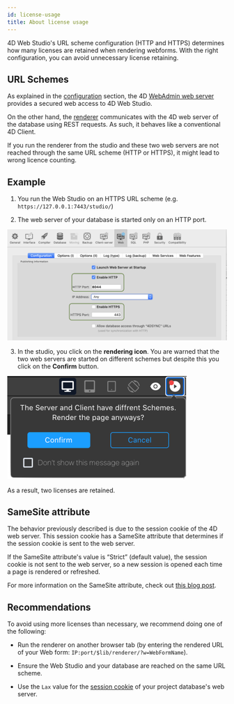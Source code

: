 ```yaml
---
id: license-usage
title: About license usage 
---
```


4D Web Studio's URL scheme configuration (HTTP and HTTPS) determines how many licenses are retained when rendering webforms. With the right configuration, you can avoid unnecessary license retaining.

## URL Schemes

As explained in the [configuration](configuration.md) section, the 4D [WebAdmin web server](https://developer.4d.com/docs/en/Admin/webAdmin.html) provides a secured web access to 4D Web Studio.

On the other hand, the [renderer](webforms/rendering.md) communicates with the 4D web server of the database using REST requests. As such, it behaves like a conventional 4D Client.

If you run the renderer from the studio and these two web servers are not reached through the same URL scheme (HTTP or HTTPS), it might lead to wrong licence counting.

## Example

1. You run the Web Studio on an HTTPS URL scheme (e.g. `https://127.0.0.1:7443/studio/`)

2. The web server of your database is started only on an HTTP port.

![alt-text](img/schemes.png)

3. In the studio, you click on the **rendering icon**. You are warned that the two web servers are started on different schemes but despite this you click on the **Confirm** button. 

![alt-text](img/render-button.png)

As a result, two licenses are retained.

## SameSite attribute

The behavior previously described is due to the session cookie of the 4D web server. This session cookie has a SameSite attribute that determines if the session cookie is sent to the web server.

If the SameSite attribute's value is “Strict” (default value), the session cookie is not sent to the web server, so a new session is opened each time a page is rendered or refreshed.

For more information on the SameSite attribute, check out [this blog post](https://blog.4d.com/get-ready-for-the-new-samesite-and-secure-attributes-for-cookies/).

## Recommendations

To avoid using more licenses than necessary, we recommend doing one of the following:

- Run the renderer on another browser tab (by entering the rendered URL of your Web form: `IP:port/$lib/renderer/?w=WebFormName`).

- Ensure the Web Studio and your database are reached on the same URL scheme.

- Use the `Lax` value for the [session cookie](https://developer.4d.com/docs/en/WebServer/webServerConfig.html#session-cookie-samesite) of your project database's web server. 

